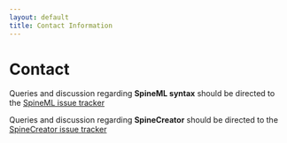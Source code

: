 ```yaml
---
layout: default
title: Contact Information
---
```



# Contact

Queries and discussion regarding **SpineML syntax** should be directed to the [SpineML issue tracker](https://github.com/SpineML/spineml/issues)

Queries and discussion regarding **SpineCreator** should be directed to the [SpineCreator issue tracker](https://github.com/SpineML/SpineCreator/issues)


